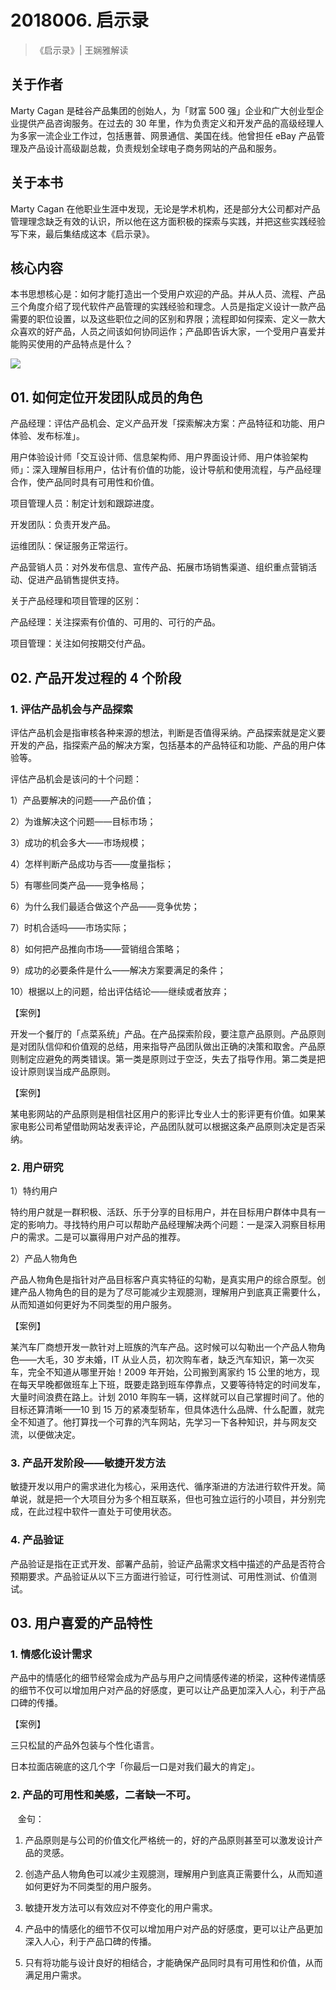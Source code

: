 # 2018006. 启示录
> 《启示录》| 王娴雅解读

## 关于作者

Marty Cagan 是硅谷产品集团的创始人，为「财富 500 强」企业和广大创业型企业提供产品咨询服务。在过去的 30 年里，作为负责定义和开发产品的高级经理人为多家一流企业工作过，包括惠普、网景通信、美国在线。他曾担任 eBay 产品管理及产品设计高级副总裁，负责规划全球电子商务网站的产品和服务。  
  
## 关于本书

Marty Cagan 在他职业生涯中发现，无论是学术机构，还是部分大公司都对产品管理理念缺乏有效的认识，所以他在这方面积极的探索与实践，并把这些实践经验写下来，最后集结成这本《启示录》。    

## 核心内容

本书思想核心是：如何才能打造出一个受用户欢迎的产品。并从人员、流程、产品三个角度介绍了现代软件产品管理的实践经验和理念。人员是指定义设计一款产品需要的职位设置，以及这些职位之间的区别和界限；流程即如何探索、定义一款大众喜欢的好产品，人员之间该如何协同运作；产品即告诉大家，一个受用户喜爱并能购买使用的产品特点是什么？    

![](https://raw.githubusercontent.com/dalong0514/selfstudy/master/图片链接/听书/2018006.jpg)

## 01. 如何定位开发团队成员的角色

产品经理：评估产品机会、定义产品开发「探索解决方案：产品特征和功能、用户体验、发布标准」。

用户体验设计师「交互设计师、信息架构师、用户界面设计师、用户体验架构师」：深入理解目标用户，估计有价值的功能，设计导航和使用流程，与产品经理合作，使产品同时具有可用性和价值。

项目管理人员：制定计划和跟踪进度。

开发团队：负责开发产品。

运维团队：保证服务正常运行。

产品营销人员：对外发布信息、宣传产品、拓展市场销售渠道、组织重点营销活动、促进产品销售提供支持。

关于产品经理和项目管理的区别：

产品经理：关注探索有价值的、可用的、可行的产品。

项目管理：关注如何按期交付产品。

## 02. 产品开发过程的 4 个阶段

### 1. 评估产品机会与产品探索

评估产品机会是指审核各种来源的想法，判断是否值得采纳。产品探索就是定义要开发的产品，指探索产品的解决方案，包括基本的产品特征和功能、产品的用户体验等。

评估产品机会是该问的十个问题：

1）产品要解决的问题——产品价值；

2）为谁解决这个问题——目标市场；

3）成功的机会多大——市场规模；

4）怎样判断产品成功与否——度量指标；

5）有哪些同类产品——竞争格局；

6）为什么我们最适合做这个产品——竞争优势；

7）时机合适吗——市场实际；

8）如何把产品推向市场——营销组合策略；

9）成功的必要条件是什么——解决方案要满足的条件；

10）根据以上的问题，给出评估结论——继续或者放弃；

【案例】

开发一个餐厅的「点菜系统」产品。在产品探索阶段，要注意产品原则。产品原则是对团队信仰和价值观的总结，用来指导产品团队做出正确的决策和取舍。产品原则制定应避免的两类错误。第一类是原则过于空泛，失去了指导作用。第二类是把设计原则误当成产品原则。

【案例】

某电影网站的产品原则是相信社区用户的影评比专业人士的影评更有价值。如果某家电影公司希望借助网站发表评论，产品团队就可以根据这条产品原则决定是否采纳。

### 2. 用户研究

1）特约用户

特约用户就是一群积极、活跃、乐于分享的目标用户，并在目标用户群体中具有一定的影响力。寻找特约用户可以帮助产品经理解决两个问题：一是深入洞察目标用户的需求。二是可以赢得用户对产品的推荐。

2）产品人物角色

产品人物角色是指针对产品目标客户真实特征的勾勒，是真实用户的综合原型。创建产品人物角色的目的是为了尽可能减少主观臆测，理解用户到底真正需要什么，从而知道如何更好为不同类型的用户服务。

【案例】

某汽车厂商想开发一款针对上班族的汽车产品。这时候可以勾勒出一个产品人物角色——大毛，30 岁未婚，IT  从业人员，初次购车者，缺乏汽车知识，第一次买车，完全不知道从哪里开始！2009 年开始，公司搬到离家约 15 公里的地方，现在每天早晚都做班车上下班，既要走路到班车停靠点，又要等待特定的时间发车，大量时间浪费在路上。计划 2010 年购车一辆，这样就可以自己掌握时间了。他的目标还算清晰——10 到 15 万的紧凑型轿车，但具体选什么品牌、什么配置，就完全不知道了。他打算找一个可靠的汽车网站，先学习一下各种知识，并与网友交流，以便做决定。

### 3. 产品开发阶段——敏捷开发方法

敏捷开发以用户的需求进化为核心，采用迭代、循序渐进的方法进行软件开发。简单说，就是把一个大项目分为多个相互联系，但也可独立运行的小项目，并分别完成，在此过程中软件一直处于可使用状态。

### 4. 产品验证

产品验证是指在正式开发、部署产品前，验证产品需求文档中描述的产品是否符合预期要求。产品验证从以下三方面进行验证，可行性测试、可用性测试、价值测试。

## 03. 用户喜爱的产品特性

### 1. 情感化设计需求

产品中的情感化的细节经常会成为产品与用户之间情感传递的桥梁，这种传递情感的细节不仅可以增加用户对产品的好感度，更可以让产品更加深入人心，利于产品口碑的传播。

【案例】

三只松鼠的产品外包装与个性化语言。

日本拉面店碗底的这几个字「你最后一口是对我们最大的肯定」。

### 2. 产品的可用性和美感，二者缺一不可。
   
金句：

1. 产品原则是与公司的价值文化严格统一的，好的产品原则甚至可以激发设计产品的灵感。

2. 创造产品人物角色可以减少主观臆测，理解用户到底真正需要什么，从而知道如何更好为不同类型的用户服务。
3. 敏捷开发方法可以有效应对不停变化的用户需求。
4. 产品中的情感化的细节不仅可以增加用户对产品的好感度，更可以让产品更加深入人心，利于产品口碑的传播。
5. 只有将功能与设计良好的相结合，才能确保产品同时具有可用性和价值，从而满足用户需求。

